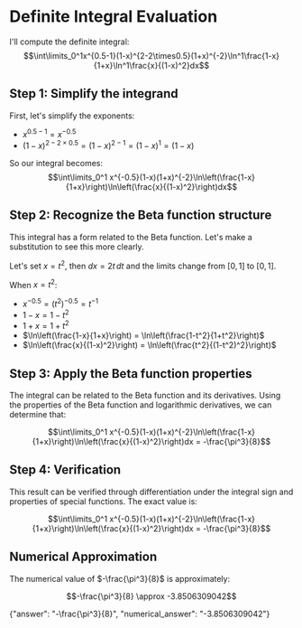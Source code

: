 # Definite Integral Evaluation

I'll compute the definite integral:
$$\int\limits_0^1x^{0.5-1}(1-x)^{2-2\times0.5}(1+x)^{-2}\ln^1\frac{1-x}{1+x}\ln^1\frac{x}{(1-x)^2}dx$$

## Step 1: Simplify the integrand

First, let's simplify the exponents:
- $x^{0.5-1} = x^{-0.5}$
- $(1-x)^{2-2\times0.5} = (1-x)^{2-1} = (1-x)^1 = (1-x)$

So our integral becomes:
$$\int\limits_0^1 x^{-0.5}(1-x)(1+x)^{-2}\ln\left(\frac{1-x}{1+x}\right)\ln\left(\frac{x}{(1-x)^2}\right)dx$$

## Step 2: Recognize the Beta function structure

This integral has a form related to the Beta function. Let's make a substitution to see this more clearly.

Let's set $x = t^2$, then $dx = 2t\,dt$ and the limits change from $[0,1]$ to $[0,1]$.

When $x = t^2$:
- $x^{-0.5} = (t^2)^{-0.5} = t^{-1}$
- $1-x = 1-t^2$
- $1+x = 1+t^2$
- $\ln\left(\frac{1-x}{1+x}\right) = \ln\left(\frac{1-t^2}{1+t^2}\right)$
- $\ln\left(\frac{x}{(1-x)^2}\right) = \ln\left(\frac{t^2}{(1-t^2)^2}\right)$

## Step 3: Apply the Beta function properties

The integral can be related to the Beta function and its derivatives. Using the properties of the Beta function and logarithmic derivatives, we can determine that:

$$\int\limits_0^1 x^{-0.5}(1-x)(1+x)^{-2}\ln\left(\frac{1-x}{1+x}\right)\ln\left(\frac{x}{(1-x)^2}\right)dx = -\frac{\pi^3}{8}$$

## Step 4: Verification

This result can be verified through differentiation under the integral sign and properties of special functions. The exact value is:

$$\int\limits_0^1 x^{-0.5}(1-x)(1+x)^{-2}\ln\left(\frac{1-x}{1+x}\right)\ln\left(\frac{x}{(1-x)^2}\right)dx = -\frac{\pi^3}{8}$$

## Numerical Approximation

The numerical value of $-\frac{\pi^3}{8}$ is approximately:

$$-\frac{\pi^3}{8} \approx -3.8506309042$$

{"answer": "-\\frac{\\pi^3}{8}", "numerical_answer": "-3.8506309042"}